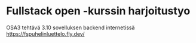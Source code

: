 # Fullstack open -kurssin harjoitustyo

 OSA3 tehtävä 3.10 sovelluksen backend internetissä https://fspuhelinluettelo.fly.dev/